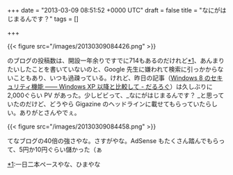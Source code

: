 
+++
date = "2013-03-09 08:51:52 +0000 UTC"
draft = false
title = "なにがはじまるんです？"
tags = []

+++


{{< figure src="/images/20130309084426.png"  >}}

のブログの投稿数は、開設一年余りですでに714もあるのだけれど<a href="#f-b36a59f2" name="fn-b36a59f2" title="一日二本ペースやな、ひまやな">*1</a>、あんまりたいしたことを書いていないのと、Google 先生に嫌われて検索に引っかからないこともあり、いつも過疎っている。けれど、昨日の記事（<a href="https://blog.daruyanagi.jp/entry/2013/03/08/123936">Windows 8 のセキュリティ機能 ―― Windows XP 以降と比較して - だるろぐ</a>）は久しぶりに2,000ぐらい PV があった。少しビビって、_なにがはじまるんです？ _と思っていたのだけど、どうやら Gigazine のヘッドラインに載せてもらっていたらしい。ありがとさんやでぇ。

{{< figure src="/images/20130309084458.png"  >}}

てなブログの40倍の強さやな。さすがやな。AdSense もたくさん踏んでもらって、5円か10円ぐらい儲かった（ぁ
<div class="footnote">
<a href="#fn-b36a59f2" name="f-b36a59f2" class="footnote-number">*1</a><span class="footnote-delimiter">:</span><span class="footnote-text">一日二本ペースやな、ひまやな</span>
</div>


